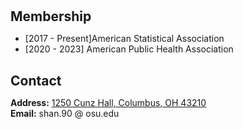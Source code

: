 <h1 id="contact"></h1>

<h2 style="margin: 30px 0px 10px;">Membership</h2>

<ul>
<li>[2017 - Present]American Statistical Association</li>
<li>[2020 - 2023] American Public Health Association</li>
</ul>

<h2 style="margin: 30px 0px 10px;">Contact</h2>

<p><strong>Address:</strong> <a href="https://cph.osu.edu/">1250 Cunz Hall, Columbus, OH 43210 </a>
<br />
<strong>Email:</strong> <email>shan.90 @ osu.edu</email>
<br />
  
<!-- <strong>Phone:</strong> </p> -->
<!-- <p style="text-align: left;"><iframe src="https://docs.google.com/forms/d/e/1FAIpQLSeFJTf6Nq_juYt4YNHpMSA5JOIDjsyAG3BjNEWdyAJfhfO11w/viewform?embedded=true&hl=en" width="640" scrolling="no" height="780" frameborder="0" marginheight="0" marginwidth="0">Loading…</iframe></p> -->
